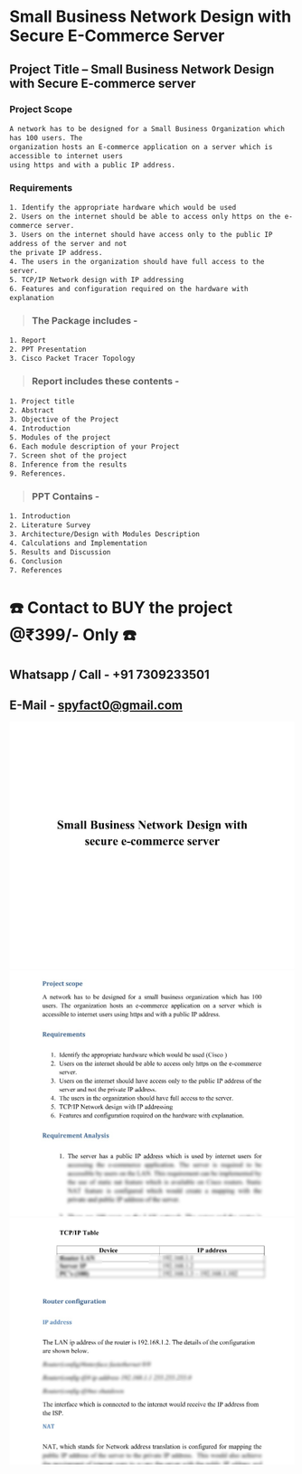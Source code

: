 # Small Business Network Design with Secure E-Commerce Server
## Project Title – Small Business Network Design with Secure E-commerce server

### Project Scope
```
A network has to be designed for a Small Business Organization which has 100 users. The
organization hosts an E-commerce application on a server which is accessible to internet users
using https and with a public IP address.
```


### Requirements
```
1. Identify the appropriate hardware which would be used
2. Users on the internet should be able to access only https on the e-commerce server.
3. Users on the internet should have access only to the public IP address of the server and not
the private IP address.
4. The users in the organization should have full access to the server.
5. TCP/IP Network design with IP addressing
6. Features and configuration required on the hardware with explanation
```


>### The Package includes -
```
1. Report
2. PPT Presentation
3. Cisco Packet Tracer Topology
```


>### Report includes these contents -
```
1. Project title
2. Abstract
3. Objective of the Project
4. Introduction
5. Modules of the project
6. Each module description of your Project
7. Screen shot of the project
8. Inference from the results
9. References.
```


>### PPT Contains -
```
1. Introduction
2. Literature Survey
3. Architecture/Design with Modules Description
4. Calculations and Implementation
5. Results and Discussion
6. Conclusion
7. References
```

# ☎️ Contact to BUY the project @₹399/- Only ☎️
##  Whatsapp / Call - +91 7309233501 
##  E-Mail          - spyfact0@gmail.com 

![Small Business Network Design with Secure E-commerce server 1](https://github.com/hiPrincesingh/Small-Business-E-Commerce-Cisco/blob/main/1.jpg)
![Small Business Network Design with Secure E-commerce server 2](https://github.com/hiPrincesingh/Small-Business-E-Commerce-Cisco/blob/main/2.jpg)
![Small Business Network Design with Secure E-commerce server 3](https://github.com/hiPrincesingh/Small-Business-E-Commerce-Cisco/blob/main/3.jpg)
